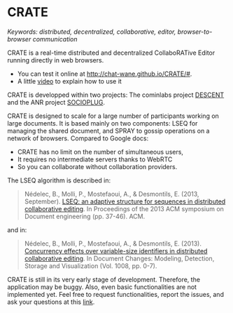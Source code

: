 # CRATE

<i>Keywords: distributed, decentralized, collaborative, editor,
browser-to-browser communication </i>

CRATE is a real-time distributed and decentralized CollaboRATive Editor running
directly in web browsers. 
* You can test it online at http://chat-wane.github.io/CRATE/#. 
* A little [video](https://www.dropbox.com/s/egf2c2do1jd331w/CRATE-video.mp4?dl=0) to explain how to use it

CRATE is developped within two projects: The cominlabs project [DESCENT](http://www.descent.cominlabs.ueb.eu/) and the ANR project [SOCIOPLUG](http://socioplug.univ-nantes.fr/). 

CRATE is designed to scale for a large number of participants working on large documents.
It is based mainly on two components: LSEQ for managing the shared document, and SPRAY to gossip operations on a network of browsers. Compared to Google docs:
* CRATE has no limit on the number of simultaneous users,
* It requires no intermediate servers thanks to WebRTC
* So you can collaborate without collaboration providers.

The LSEQ algorithm is described in:
> Nédelec, B., Molli, P., Mostefaoui, A., & Desmontils, E. (2013, September). [LSEQ: an adaptive structure for 
> sequences in distributed collaborative editing](http://hal.univ-nantes.fr/docs/00/92/16/33/PDF/fp025-nedelec.pdf). 
> In Proceedings of the 2013 ACM symposium on Document engineering (pp. 37-46). ACM.

and in:
> Nédelec, B., Molli, P., Mostefaoui, A., & Desmontils, E. (2013). [Concurrency effects over variable-size 
> identifiers in distributed collaborative editing](https://hal.archives-ouvertes.fr/hal-00921655/document). In 
> Document Changes: Modeling, Detection, Storage and Visualization (Vol. 1008, pp. 0-7).


CRATE is still in its very early stage of development. Therefore, the
application may be buggy. Also, even basic functionalities are not implemented
yet. Feel free to request functionalities, report the issues, and ask your
questions at this [link](https://github.com/Chat-Wane/CRATE/issues).

